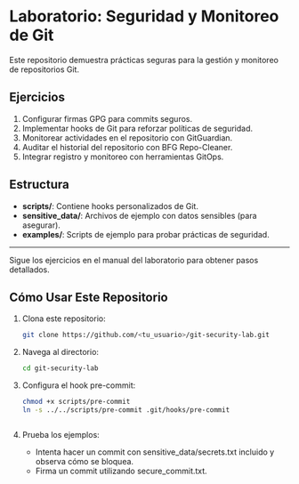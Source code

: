 # Laboratorio: Seguridad y Monitoreo de Git

Este repositorio demuestra prácticas seguras para la gestión y monitoreo de repositorios Git.

## Ejercicios
1. Configurar firmas GPG para commits seguros.
2. Implementar hooks de Git para reforzar políticas de seguridad.
3. Monitorear actividades en el repositorio con GitGuardian.
4. Auditar el historial del repositorio con BFG Repo-Cleaner.
5. Integrar registro y monitoreo con herramientas GitOps.

## Estructura
- **scripts/**: Contiene hooks personalizados de Git.
- **sensitive_data/**: Archivos de ejemplo con datos sensibles (para asegurar).
- **examples/**: Scripts de ejemplo para probar prácticas de seguridad.

---

Sigue los ejercicios en el manual del laboratorio para obtener pasos detallados.

## Cómo Usar Este Repositorio

1. Clona este repositorio:
   ```bash
   git clone https://github.com/<tu_usuario>/git-security-lab.git

2. Navega al directorio:

   ```bash
   cd git-security-lab
   
3. Configura el hook pre-commit:
   ```bash
   chmod +x scripts/pre-commit
   ln -s ../../scripts/pre-commit .git/hooks/pre-commit



4. Prueba los ejemplos:

   - Intenta hacer un commit con sensitive_data/secrets.txt incluido y observa cómo se bloquea.
   - Firma un commit utilizando secure_commit.txt.
